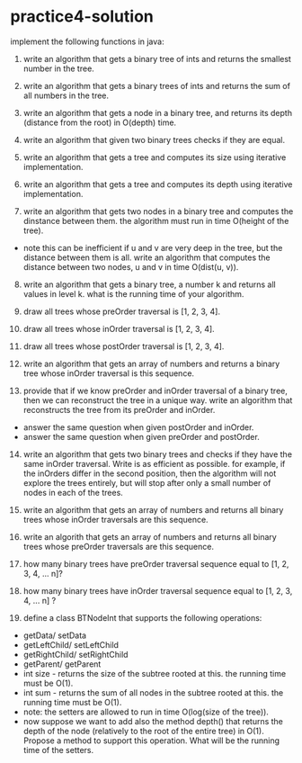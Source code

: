 # practice4-solution

implement the following functions in java:

1. write an algorithm that gets a binary tree of ints and returns the smallest number in the tree.

2. write an algorithm that gets a binary trees of ints and returns the sum of all numbers in the tree.

3. write an algorithm that gets a node in a binary tree, and returns its depth (distance from the root) in O(depth) time.

4. write an algorithm that given two binary trees checks if they are equal.

5. write an algorithm that gets a tree and computes its size using iterative implementation.

6. write an algorithm that gets a tree and computes its depth using iterative implementation.

7. write an algorithm that gets two nodes in a binary tree and computes the dinstance between them. the algorithm must run in time O(height of the tree).

* note this can be inefficient if u and v are very deep in the tree, but the distance between them is all. write an algorithm that computes the distance between two nodes, u and v in time O(dist(u, v)).

8. write an algorithm that gets a binary tree, a number k and returns all values in level k. what is the running time of your algorithm.

9. draw all trees whose preOrder traversal is [1, 2, 3, 4].

10. draw all trees whose inOrder traversal is [1, 2, 3, 4].

11. draw all trees whose postOrder traversal is [1, 2, 3, 4].

12. write an algorithm that gets an array of numbers and returns a binary tree whose inOrder traversal is this sequence.

13. provide that if we know preOrder and inOrder traversal of a binary tree, then we can reconstruct the tree in a unique way. write an algorithm that reconstructs the tree from its preOrder and inOrder.

* answer the same question when given postOrder and inOrder.
* answer the same question when given preOrder and postOrder.

14. write an algorithm that gets two binary trees and checks if they have the same inOrder traversal. Write is as efficient as possible. for example, if the inOrders differ in the second position, then the algorithm will not explore the trees entirely, but will stop after only a small number of nodes in each of the trees.

15. write an algorithm that gets an array of numbers and returns all binary trees whose inOrder traversals are this sequence.

16. write an algorith that gets an array of numbers and returns all binary trees whose preOrder traversals are this sequence.

17. how many binary trees have preOrder traversal sequence equal to [1, 2, 3, 4, ... n]?

18. how many binary trees have inOrder traversal sequence equal to [1, 2, 3, 4, ... n] ?

19. define a class BTNodeInt that supports the following operations:

* getData/ setData
* getLeftChild/ setLeftChild
* getRightChild/ setRightChild
* getParent/ getParent
* int size - returns the size of the subtree rooted at this. the running time must be O(1).
* int sum - returns the sum of all nodes in the subtree rooted at this. the running time must be O(1).
* note: the setters are allowed to run in time O(log(size of the tree)).
* now suppose we want to add also the method depth() that returns the depth of the node (relatively to the root of the entire tree) in O(1). Propose a method to support this operation. What will be the running time of the setters.